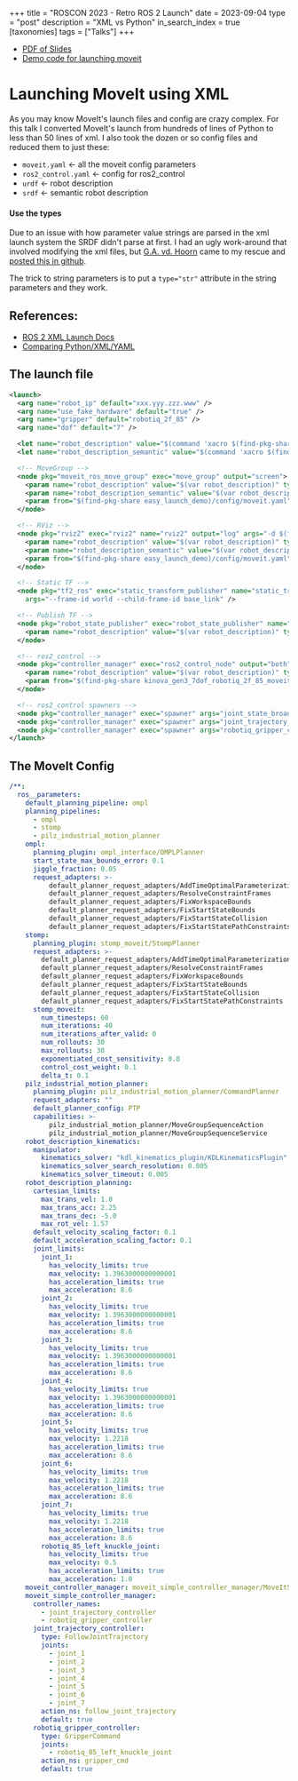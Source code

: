 +++
title = "ROSCON 2023 - Retro ROS 2 Launch"
date = 2023-09-04
type = "post"
description = "XML vs Python"
in_search_index = true
[taxonomies]
tags = ["Talks"]
+++

- [PDF of Slides](/pdf/xml_launch.pdf)
- [Demo code for launching moveit](https://github.com/tylerjw/tylerjw.dev/tree/main/content/posts/xml_launch/easy_launch_demo)

# Launching MoveIt using XML

As you may know MoveIt's launch files and config are crazy complex.
For this talk I converted MoveIt's launch from hundreds of lines of Python to less than 50 lines of xml.
I also took the dozen or so config files and reduced them to just these:

- `moveit.yaml` <- all the moveit config parameters
- `ros2_control.yaml` <- config for ros2_control
- `urdf` <- robot description
- `srdf` <- semantic robot description

#### Use the types

Due to an issue with how parameter value strings are parsed in the xml launch system the SRDF didn't parse at first.
I had an ugly work-around that involved modifying the xml files, but [G.A. vd. Hoorn](https://github.com/gavanderhoorn) came to my rescue and [posted this in github](https://github.com/ros2/launch/issues/729#issuecomment-1743445571).

The trick to string parameters is to put a `type="str"` attribute in the string parameters and they work.

## References:

- [ROS 2 XML Launch Docs](https://docs.ros.org/en/rolling/How-To-Guides/Migrating-from-ROS1/Migrating-Launch-Files.html)
- [Comparing Python/XML/YAML](https://docs.ros.org/en/rolling/How-To-Guides/Launch-file-different-formats.html)

## The launch file

```xml
<launch>
  <arg name="robot_ip" default="xxx.yyy.zzz.www" />
  <arg name="use_fake_hardware" default="true" />
  <arg name="gripper" default="robotiq_2f_85" />
  <arg name="dof" default="7" />

  <let name="robot_description" value="$(command 'xacro $(find-pkg-share kortex_description)/robots/gen3.xacro robot_ip:=$(var robot_ip) use_fake_hardware:=$(var use_fake_hardware) gripper:=$(var gripper) dof:=$(var dof)')" />
  <let name="robot_description_semantic" value="$(command 'xacro $(find-pkg-share kinova_gen3_7dof_robotiq_2f_85_moveit_config)/config/gen3.srdf')" />

  <!-- MoveGroup -->
  <node pkg="moveit_ros_move_group" exec="move_group" output="screen">
    <param name="robot_description" value="$(var robot_description)" type="str" />
    <param name="robot_description_semantic" value="$(var robot_description_semantic)" type="str" />
    <param from="$(find-pkg-share easy_launch_demo)/config/moveit.yaml" />
  </node>

  <!-- RViz -->
  <node pkg="rviz2" exec="rviz2" name="rviz2" output="log" args="-d $(find-pkg-share moveit2_tutorials)/launch/kinova_moveit_config_demo.rviz">
    <param name="robot_description" value="$(var robot_description)" type="str" />
    <param name="robot_description_semantic" value="$(var robot_description_semantic)" type="str" />
    <param from="$(find-pkg-share easy_launch_demo)/config/moveit.yaml" />
  </node>

  <!-- Static TF -->
  <node pkg="tf2_ros" exec="static_transform_publisher" name="static_transform_publisher" output="log"
    args="--frame-id world --child-frame-id base_link" />

  <!-- Publish TF -->
  <node pkg="robot_state_publisher" exec="robot_state_publisher" name="robot_state_publisher" output="both" >
    <param name="robot_description" value="$(var robot_description)" type="str" />
  </node>

  <!-- ros2_control -->
  <node pkg="controller_manager" exec="ros2_control_node" output="both" >
    <param name="robot_description" value="$(var robot_description)" type="str" />
    <param from="$(find-pkg-share kinova_gen3_7dof_robotiq_2f_85_moveit_config)/config/ros2_controllers.yaml" />
  </node>

  <!-- ros2_control spawners -->
  <node pkg="controller_manager" exec="spawner" args="joint_state_broadcaster -c /controller_manager" />
  <node pkg="controller_manager" exec="spawner" args="joint_trajectory_controller -c /controller_manager" />
  <node pkg="controller_manager" exec="spawner" args="robotiq_gripper_controller -c /controller_manager" />
</launch>
```

## The MoveIt Config

```yaml
/**:
  ros__parameters:
    default_planning_pipeline: ompl
    planning_pipelines:
      - ompl
      - stomp
      - pilz_industrial_motion_planner
    ompl:
      planning_plugin: ompl_interface/OMPLPlanner
      start_state_max_bounds_error: 0.1
      jiggle_fraction: 0.05
      request_adapters: >-
          default_planner_request_adapters/AddTimeOptimalParameterization
          default_planner_request_adapters/ResolveConstraintFrames
          default_planner_request_adapters/FixWorkspaceBounds
          default_planner_request_adapters/FixStartStateBounds
          default_planner_request_adapters/FixStartStateCollision
          default_planner_request_adapters/FixStartStatePathConstraints
    stomp:
      planning_plugin: stomp_moveit/StompPlanner
      request_adapters: >-
        default_planner_request_adapters/AddTimeOptimalParameterization
        default_planner_request_adapters/ResolveConstraintFrames
        default_planner_request_adapters/FixWorkspaceBounds
        default_planner_request_adapters/FixStartStateBounds
        default_planner_request_adapters/FixStartStateCollision
        default_planner_request_adapters/FixStartStatePathConstraints
      stomp_moveit:
        num_timesteps: 60
        num_iterations: 40
        num_iterations_after_valid: 0
        num_rollouts: 30
        max_rollouts: 30
        exponentiated_cost_sensitivity: 0.8
        control_cost_weight: 0.1
        delta_t: 0.1
    pilz_industrial_motion_planner:
      planning_plugin: pilz_industrial_motion_planner/CommandPlanner
      request_adapters: ""
      default_planner_config: PTP
      capabilities: >-
          pilz_industrial_motion_planner/MoveGroupSequenceAction
          pilz_industrial_motion_planner/MoveGroupSequenceService
    robot_description_kinematics:
      manipulator:
        kinematics_solver: "kdl_kinematics_plugin/KDLKinematicsPlugin"
        kinematics_solver_search_resolution: 0.005
        kinematics_solver_timeout: 0.005
    robot_description_planning:
      cartesian_limits:
        max_trans_vel: 1.0
        max_trans_acc: 2.25
        max_trans_dec: -5.0
        max_rot_vel: 1.57
      default_velocity_scaling_factor: 0.1
      default_acceleration_scaling_factor: 0.1
      joint_limits:
        joint_1:
          has_velocity_limits: true
          max_velocity: 1.3963000000000001
          has_acceleration_limits: true
          max_acceleration: 8.6
        joint_2:
          has_velocity_limits: true
          max_velocity: 1.3963000000000001
          has_acceleration_limits: true
          max_acceleration: 8.6
        joint_3:
          has_velocity_limits: true
          max_velocity: 1.3963000000000001
          has_acceleration_limits: true
          max_acceleration: 8.6
        joint_4:
          has_velocity_limits: true
          max_velocity: 1.3963000000000001
          has_acceleration_limits: true
          max_acceleration: 8.6
        joint_5:
          has_velocity_limits: true
          max_velocity: 1.2218
          has_acceleration_limits: true
          max_acceleration: 8.6
        joint_6:
          has_velocity_limits: true
          max_velocity: 1.2218
          has_acceleration_limits: true
          max_acceleration: 8.6
        joint_7:
          has_velocity_limits: true
          max_velocity: 1.2218
          has_acceleration_limits: true
          max_acceleration: 8.6
        robotiq_85_left_knuckle_joint:
          has_velocity_limits: true
          max_velocity: 0.5
          has_acceleration_limits: true
          max_acceleration: 1.0
    moveit_controller_manager: moveit_simple_controller_manager/MoveItSimpleControllerManager
    moveit_simple_controller_manager:
      controller_names:
        - joint_trajectory_controller
        - robotiq_gripper_controller
      joint_trajectory_controller:
        type: FollowJointTrajectory
        joints:
          - joint_1
          - joint_2
          - joint_3
          - joint_4
          - joint_5
          - joint_6
          - joint_7
        action_ns: follow_joint_trajectory
        default: true
      robotiq_gripper_controller:
        type: GripperCommand
        joints:
          - robotiq_85_left_knuckle_joint
        action_ns: gripper_cmd
        default: true
```
